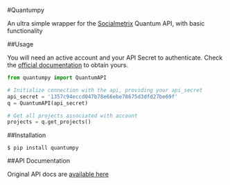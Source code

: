 #Quantumpy

An ultra simple wrapper for the [Socialmetrix](https://www.socialmetrix.com/) Quantum API, with basic functionality

##Usage

You will need an active account and your API Secret to authenticate. Check the [official documentation](https://socialmetrix.github.io/quantum-api-docs/#getting-your-api-secret) to obtain yours.

```python
from quantumpy import QuantumAPI

# Initialize connection with the api, providing your api_secret
api_secret = '1357c94eccd047b78e66ebe78675d3dfd27be69f'
q = QuantumAPI(api_secret)

# Get all projects associated with account
projects = q.get_projects()
```

##Installation

`$ pip install quantumpy`

##API Documentation

Original API docs are [available here](https://socialmetrix.github.io/quantum-api-docs/)